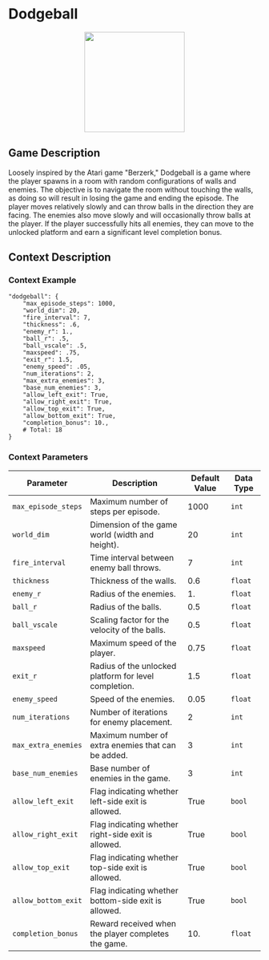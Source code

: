 # Dodgeball

<div style="text-align:center">
   <img src="https://raw.githubusercontent.com/openai/procgen/master/screenshots/dodgeball.png" width="200px">
</div>

## Game Description
Loosely inspired by the Atari game "Berzerk," Dodgeball is a game where the player spawns in a room with random configurations of walls and enemies. The objective is to navigate the room without touching the walls, as doing so will result in losing the game and ending the episode. The player moves relatively slowly and can throw balls in the direction they are facing. The enemies also move slowly and will occasionally throw balls at the player. If the player successfully hits all enemies, they can move to the unlocked platform and earn a significant level completion bonus.

## Context Description

### Context Example
```
"dodgeball": {
    "max_episode_steps": 1000,
    "world_dim": 20,
    "fire_interval": 7,
    "thickness": .6,
    "enemy_r": 1.,
    "ball_r": .5,
    "ball_vscale": .5,
    "maxspeed": .75,
    "exit_r": 1.5,
    "enemy_speed": .05,
    "num_iterations": 2,
    "max_extra_enemies": 3,
    "base_num_enemies": 3,
    "allow_left_exit": True,
    "allow_right_exit": True,
    "allow_top_exit": True,
    "allow_bottom_exit": True,
    "completion_bonus": 10.,
    # Total: 18
}
```

### Context Parameters
| Parameter | Description | Default Value | Data Type |
|-----------|-------------|---------------|-----------|
|`max_episode_steps`| Maximum number of steps per episode. | 1000 | `int` |
|`world_dim`| Dimension of the game world (width and height). | 20 | `int` |
|`fire_interval`| Time interval between enemy ball throws. | 7 | `int` |
|`thickness`| Thickness of the walls. | 0.6 | `float` |
|`enemy_r`| Radius of the enemies. | 1. | `float` |
|`ball_r`| Radius of the balls. | 0.5 | `float` |
|`ball_vscale`| Scaling factor for the velocity of the balls. | 0.5 | `float` |
|`maxspeed`| Maximum speed of the player. | 0.75 | `float` |
|`exit_r`| Radius of the unlocked platform for level completion. | 1.5 | `float` |
|`enemy_speed`| Speed of the enemies. | 0.05 | `float` |
|`num_iterations`| Number of iterations for enemy placement. | 2 | `int` |
|`max_extra_enemies`| Maximum number of extra enemies that can be added. | 3 | `int` |
|`base_num_enemies`| Base number of enemies in the game. | 3 | `int` |
|`allow_left_exit`| Flag indicating whether left-side exit is allowed. | True | `bool` |
|`allow_right_exit`| Flag indicating whether right-side exit is allowed. | True | `bool` |
|`allow_top_exit`| Flag indicating whether top-side exit is allowed. | True | `bool` |
|`allow_bottom_exit`| Flag indicating whether bottom-side exit is allowed. | True | `bool` |
|`completion_bonus`| Reward received when the player completes the game. | 10. | `float` |
